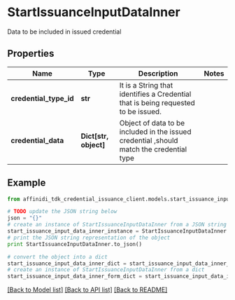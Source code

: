 # StartIssuanceInputDataInner

Data to be included in issued credential

## Properties

| Name                   | Type                  | Description                                                                              | Notes |
| ---------------------- | --------------------- | ---------------------------------------------------------------------------------------- | ----- |
| **credential_type_id** | **str**               | It is a String that identifies a Credential that is being requested to be issued.        |
| **credential_data**    | **Dict[str, object]** | Object of data to be included in the issued credential ,should match the credential type |

## Example

```python
from affinidi_tdk_credential_issuance_client.models.start_issuance_input_data_inner import StartIssuanceInputDataInner

# TODO update the JSON string below
json = "{}"
# create an instance of StartIssuanceInputDataInner from a JSON string
start_issuance_input_data_inner_instance = StartIssuanceInputDataInner.from_json(json)
# print the JSON string representation of the object
print StartIssuanceInputDataInner.to_json()

# convert the object into a dict
start_issuance_input_data_inner_dict = start_issuance_input_data_inner_instance.to_dict()
# create an instance of StartIssuanceInputDataInner from a dict
start_issuance_input_data_inner_form_dict = start_issuance_input_data_inner.from_dict(start_issuance_input_data_inner_dict)
```

[[Back to Model list]](../README.md#documentation-for-models) [[Back to API list]](../README.md#documentation-for-api-endpoints) [[Back to README]](../README.md)
